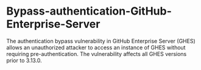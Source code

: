 # Bypass-authentication-GitHub-Enterprise-Server
The authentication bypass vulnerability in GitHub Enterprise Server (GHES) allows an unauthorized attacker to access an instance of GHES without requiring pre-authentication. The vulnerability affects all GHES versions prior to 3.13.0.
